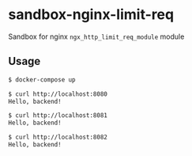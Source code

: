 # sandbox-nginx-limit-req

Sandbox for nginx `ngx_http_limit_req_module` module

## Usage

```sh
$ docker-compose up

$ curl http://localhost:8080
Hello, backend!

$ curl http://localhost:8081
Hello, backend!

$ curl http://localhost:8082
Hello, backend!
```
